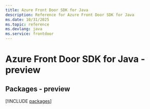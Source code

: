 ```yaml
---
title: Azure Front Door SDK for Java
description: Reference for Azure Front Door SDK for Java
ms.date: 10/31/2025
ms.topic: reference
ms.devlang: java
ms.service: frontdoor
---
```

# Azure Front Door SDK for Java - preview
## Packages - preview
[!INCLUDE [packages](front-door-index.md)]